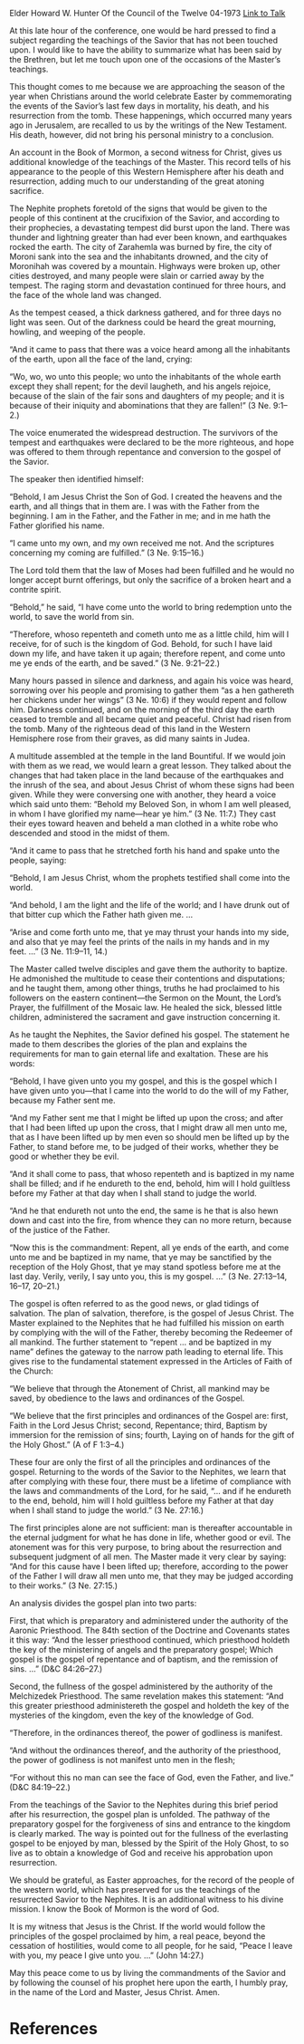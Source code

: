 Elder Howard W. Hunter
Of the Council of the Twelve
04-1973
[Link to Talk](https://www.churchofjesuschrist.org/study/general-conference/1973/04/this-is-my-gospel?lang=eng)

At this late hour of the conference, one would be hard pressed to find a subject regarding the teachings of the Savior that has not been touched upon. I would like to have the ability to summarize what has been said by the Brethren, but let me touch upon one of the occasions of the Master’s teachings.

This thought comes to me because we are approaching the season of the year when Christians around the world celebrate Easter by commemorating the events of the Savior’s last few days in mortality, his death, and his resurrection from the tomb. These happenings, which occurred many years ago in Jerusalem, are recalled to us by the writings of the New Testament. His death, however, did not bring his personal ministry to a conclusion.

An account in the Book of Mormon, a second witness for Christ, gives us additional knowledge of the teachings of the Master. This record tells of his appearance to the people of this Western Hemisphere after his death and resurrection, adding much to our understanding of the great atoning sacrifice.

The Nephite prophets foretold of the signs that would be given to the people of this continent at the crucifixion of the Savior, and according to their prophecies, a devastating tempest did burst upon the land. There was thunder and lightning greater than had ever been known, and earthquakes rocked the earth. The city of Zarahemla was burned by fire, the city of Moroni sank into the sea and the inhabitants drowned, and the city of Moronihah was covered by a mountain. Highways were broken up, other cities destroyed, and many people were slain or carried away by the tempest. The raging storm and devastation continued for three hours, and the face of the whole land was changed.

As the tempest ceased, a thick darkness gathered, and for three days no light was seen. Out of the darkness could be heard the great mourning, howling, and weeping of the people.

“And it came to pass that there was a voice heard among all the inhabitants of the earth, upon all the face of the land, crying:

“Wo, wo, wo unto this people; wo unto the inhabitants of the whole earth except they shall repent; for the devil laugheth, and his angels rejoice, because of the slain of the fair sons and daughters of my people; and it is because of their iniquity and abominations that they are fallen!” (3 Ne. 9:1–2.)

The voice enumerated the widespread destruction. The survivors of the tempest and earthquakes were declared to be the more righteous, and hope was offered to them through repentance and conversion to the gospel of the Savior.

The speaker then identified himself:

“Behold, I am Jesus Christ the Son of God. I created the heavens and the earth, and all things that in them are. I was with the Father from the beginning. I am in the Father, and the Father in me; and in me hath the Father glorified his name.

“I came unto my own, and my own received me not. And the scriptures concerning my coming are fulfilled.” (3 Ne. 9:15–16.)

The Lord told them that the law of Moses had been fulfilled and he would no longer accept burnt offerings, but only the sacrifice of a broken heart and a contrite spirit.

“Behold,” he said, “I have come unto the world to bring redemption unto the world, to save the world from sin.

“Therefore, whoso repenteth and cometh unto me as a little child, him will I receive, for of such is the kingdom of God. Behold, for such I have laid down my life, and have taken it up again; therefore repent, and come unto me ye ends of the earth, and be saved.” (3 Ne. 9:21–22.)

Many hours passed in silence and darkness, and again his voice was heard, sorrowing over his people and promising to gather them “as a hen gathereth her chickens under her wings” (3 Ne. 10:6) if they would repent and follow him. Darkness continued, and on the morning of the third day the earth ceased to tremble and all became quiet and peaceful. Christ had risen from the tomb. Many of the righteous dead of this land in the Western Hemisphere rose from their graves, as did many saints in Judea.

A multitude assembled at the temple in the land Bountiful. If we would join with them as we read, we would learn a great lesson. They talked about the changes that had taken place in the land because of the earthquakes and the inrush of the sea, and about Jesus Christ of whom these signs had been given. While they were conversing one with another, they heard a voice which said unto them: “Behold my Beloved Son, in whom I am well pleased, in whom I have glorified my name—hear ye him.” (3 Ne. 11:7.) They cast their eyes toward heaven and beheld a man clothed in a white robe who descended and stood in the midst of them.

“And it came to pass that he stretched forth his hand and spake unto the people, saying:

“Behold, I am Jesus Christ, whom the prophets testified shall come into the world.

“And behold, I am the light and the life of the world; and I have drunk out of that bitter cup which the Father hath given me. …

“Arise and come forth unto me, that ye may thrust your hands into my side, and also that ye may feel the prints of the nails in my hands and in my feet. …” (3 Ne. 11:9–11, 14.)

The Master called twelve disciples and gave them the authority to baptize. He admonished the multitude to cease their contentions and disputations; and he taught them, among other things, truths he had proclaimed to his followers on the eastern continent—the Sermon on the Mount, the Lord’s Prayer, the fulfillment of the Mosaic law. He healed the sick, blessed little children, administered the sacrament and gave instruction concerning it.

As he taught the Nephites, the Savior defined his gospel. The statement he made to them describes the glories of the plan and explains the requirements for man to gain eternal life and exaltation. These are his words:

“Behold, I have given unto you my gospel, and this is the gospel which I have given unto you—that I came into the world to do the will of my Father, because my Father sent me.

“And my Father sent me that I might be lifted up upon the cross; and after that I had been lifted up upon the cross, that I might draw all men unto me, that as I have been lifted up by men even so should men be lifted up by the Father, to stand before me, to be judged of their works, whether they be good or whether they be evil.

“And it shall come to pass, that whoso repenteth and is baptized in my name shall be filled; and if he endureth to the end, behold, him will I hold guiltless before my Father at that day when I shall stand to judge the world.

“And he that endureth not unto the end, the same is he that is also hewn down and cast into the fire, from whence they can no more return, because of the justice of the Father.

“Now this is the commandment: Repent, all ye ends of the earth, and come unto me and be baptized in my name, that ye may be sanctified by the reception of the Holy Ghost, that ye may stand spotless before me at the last day. Verily, verily, I say unto you, this is my gospel. …” (3 Ne. 27:13–14, 16–17, 20–21.)

The gospel is often referred to as the good news, or glad tidings of salvation. The plan of salvation, therefore, is the gospel of Jesus Christ. The Master explained to the Nephites that he had fulfilled his mission on earth by complying with the will of the Father, thereby becoming the Redeemer of all mankind. The further statement to “repent … and be baptized in my name” defines the gateway to the narrow path leading to eternal life. This gives rise to the fundamental statement expressed in the Articles of Faith of the Church:

“We believe that through the Atonement of Christ, all mankind may be saved, by obedience to the laws and ordinances of the Gospel.

“We believe that the first principles and ordinances of the Gospel are: first, Faith in the Lord Jesus Christ; second, Repentance; third, Baptism by immersion for the remission of sins; fourth, Laying on of hands for the gift of the Holy Ghost.” (A of F 1:3–4.)

These four are only the first of all the principles and ordinances of the gospel. Returning to the words of the Savior to the Nephites, we learn that after complying with these four, there must be a lifetime of compliance with the laws and commandments of the Lord, for he said, “… and if he endureth to the end, behold, him will I hold guiltless before my Father at that day when I shall stand to judge the world.” (3 Ne. 27:16.)

The first principles alone are not sufficient: man is thereafter accountable in the eternal judgment for what he has done in life, whether good or evil. The atonement was for this very purpose, to bring about the resurrection and subsequent judgment of all men. The Master made it very clear by saying: “And for this cause have I been lifted up; therefore, according to the power of the Father I will draw all men unto me, that they may be judged according to their works.” (3 Ne. 27:15.)

An analysis divides the gospel plan into two parts:

First, that which is preparatory and administered under the authority of the Aaronic Priesthood. The 84th section of the Doctrine and Covenants states it this way: “And the lesser priesthood continued, which priesthood holdeth the key of the ministering of angels and the preparatory gospel; Which gospel is the gospel of repentance and of baptism, and the remission of sins. …” (D&C 84:26–27.)

Second, the fullness of the gospel administered by the authority of the Melchizedek Priesthood. The same revelation makes this statement: “And this greater priesthood administereth the gospel and holdeth the key of the mysteries of the kingdom, even the key of the knowledge of God.

“Therefore, in the ordinances thereof, the power of godliness is manifest.

“And without the ordinances thereof, and the authority of the priesthood, the power of godliness is not manifest unto men in the flesh;

“For without this no man can see the face of God, even the Father, and live.” (D&C 84:19–22.)

From the teachings of the Savior to the Nephites during this brief period after his resurrection, the gospel plan is unfolded. The pathway of the preparatory gospel for the forgiveness of sins and entrance to the kingdom is clearly marked. The way is pointed out for the fullness of the everlasting gospel to be enjoyed by man, blessed by the Spirit of the Holy Ghost, to so live as to obtain a knowledge of God and receive his approbation upon resurrection.

We should be grateful, as Easter approaches, for the record of the people of the western world, which has preserved for us the teachings of the resurrected Savior to the Nephites. It is an additional witness to his divine mission. I know the Book of Mormon is the word of God.

It is my witness that Jesus is the Christ. If the world would follow the principles of the gospel proclaimed by him, a real peace, beyond the cessation of hostilities, would come to all people, for he said, “Peace I leave with you, my peace I give unto you. …” (John 14:27.)

May this peace come to us by living the commandments of the Savior and by following the counsel of his prophet here upon the earth, I humbly pray, in the name of the Lord and Master, Jesus Christ. Amen.

# References
